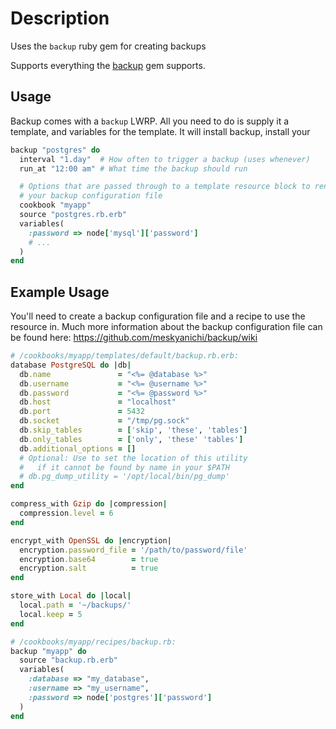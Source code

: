 # Description

Uses the `backup` ruby gem for creating backups

Supports everything the [backup](https://github.com/meskyanichi/backup) gem
supports.

## Usage

Backup comes with a `backup` LWRP. All you need to do is supply it a template,
and variables for the template. It will install backup, install your 

``` ruby
backup "postgres" do
  interval "1.day"  # How often to trigger a backup (uses whenever)
  run_at "12:00 am" # What time the backup should run

  # Options that are passed through to a template resource block to render
  # your backup configuration file
  cookbook "myapp"
  source "postgres.rb.erb"
  variables(
    :password => node['mysql']['password']
    # ...
  )
end
```

## Example Usage

You'll need to create a backup configuration file and a recipe to use the
resource in. Much more information about the backup configuration file can
be found here: https://github.com/meskyanichi/backup/wiki

``` ruby
# /cookbooks/myapp/templates/default/backup.rb.erb:
database PostgreSQL do |db|
  db.name               = "<%= @database %>"
  db.username           = "<%= @username %>"
  db.password           = "<%= @password %>"
  db.host               = "localhost"
  db.port               = 5432
  db.socket             = "/tmp/pg.sock"
  db.skip_tables        = ['skip', 'these', 'tables']
  db.only_tables        = ['only', 'these' 'tables']
  db.additional_options = []
  # Optional: Use to set the location of this utility
  #   if it cannot be found by name in your $PATH
  # db.pg_dump_utility = '/opt/local/bin/pg_dump'
end

compress_with Gzip do |compression|
  compression.level = 6
end

encrypt_with OpenSSL do |encryption|
  encryption.password_file = '/path/to/password/file'
  encryption.base64        = true
  encryption.salt          = true
end

store_with Local do |local|
  local.path = '~/backups/'
  local.keep = 5
end

# /cookbooks/myapp/recipes/backup.rb:
backup "myapp" do
  source "backup.rb.erb"
  variables(
    :database => "my_database",
    :username => "my_username",
    :password => node['postgres']['password']
  )
end

```